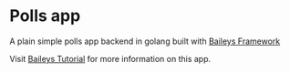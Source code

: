 # Polls app
A plain simple polls app backend in golang built with [Baileys Framework](https://github.com/Anupam-dagar/baileys)

Visit [Baileys Tutorial](https://gobaileys.app/tutorial) for more information on this app.
